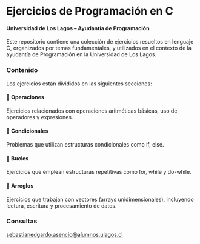 # Ejercicios de Programación en C
#### Universidad de Los Lagos – Ayudantía de Programación

Este repositorio contiene una colección de ejercicios resueltos en lenguaje C, organizados por temas fundamentales, y utilizados en el contexto de la ayudantía de Programación en la Universidad de Los Lagos.

### Contenido
Los ejercicios están divididos en las siguientes secciones:

#### 🔢 Operaciones
Ejercicios relacionados con operaciones aritméticas básicas, uso de operadores y expresiones.

#### 🔀 Condicionales
Problemas que utilizan estructuras condicionales como if, else.

#### 🔁 Bucles
Ejercicios que emplean estructuras repetitivas como for, while y do-while.

#### 🧮 Arreglos
Ejercicios que trabajan con vectores (arrays unidimensionales), incluyendo lectura, escritura y procesamiento de datos.

### Consultas
sebastianedgardo.asencio@alumnos.ulagos.cl
